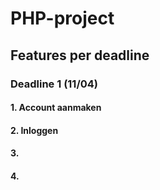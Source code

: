 # PHP-project

## Features per deadline

### Deadline 1 (11/04)

#### 1. Account aanmaken

#### 2. Inloggen

#### 3.

#### 4.
